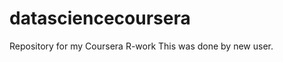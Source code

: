 datasciencecoursera
===================

Repository for my Coursera R-work
This was done by new user.
